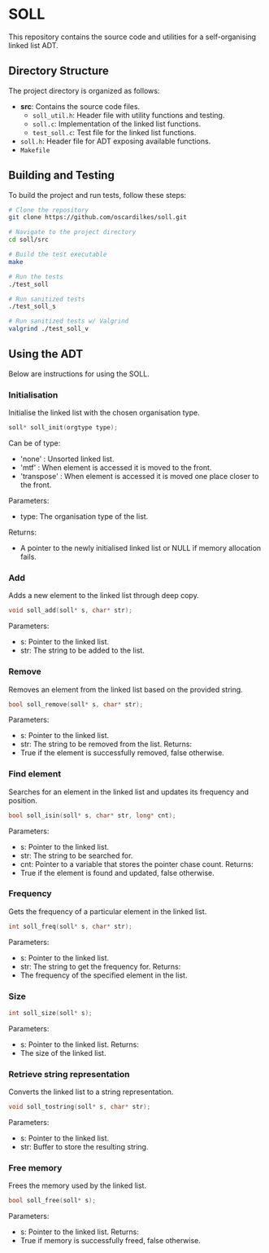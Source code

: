 # SOLL

This repository contains the source code and utilities for a self-organising linked list ADT.
                                           
## Directory Structure

The project directory is organized as follows:

- **src**: Contains the source code files.
  - `soll_util.h`: Header file with utility functions and testing.
  - `soll.c`: Implementation of the linked list functions.
  - `test_soll.c`: Test file for the linked list functions.
- `soll.h`: Header file for ADT exposing available functions.
- `Makefile`

## Building and Testing

To build the project and run tests, follow these steps:

```bash
# Clone the repository
git clone https://github.com/oscardilkes/soll.git

# Navigate to the project directory
cd soll/src

# Build the test executable
make

# Run the tests
./test_soll

# Run sanitized tests
./test_soll_s

# Run sanitized tests w/ Valgrind
valgrind ./test_soll_v
```

## Using the ADT
Below are instructions for using the SOLL.
### Initialisation
Initialise the linked list with the chosen organisation type.  
```c
soll* soll_init(orgtype type);
```
Can be of type:  
- 'none'      : Unsorted linked list.  
- 'mtf'       : When element is accessed it is moved to the front.  
- 'transpose' : When element is accessed it is moved one place closer to the front.

Parameters:  
- type: The organisation type of the list.
  
Returns:  
- A pointer to the newly initialised linked list or NULL if memory allocation fails.

### Add
Adds a new element to the linked list through deep copy.
```c
void soll_add(soll* s, char* str);
```
Parameters:
- s: Pointer to the linked list.
- str: The string to be added to the list.
  
### Remove
Removes an element from the linked list based on the provided string.
```c
bool soll_remove(soll* s, char* str);
```
Parameters:
- s: Pointer to the linked list.
- str: The string to be removed from the list.
Returns:
- True if the element is successfully removed, false otherwise.

### Find element
Searches for an element in the linked list and updates its frequency and position.
```c
bool soll_isin(soll* s, char* str, long* cnt);
```
Parameters:
- s: Pointer to the linked list.
- str: The string to be searched for.
- cnt: Pointer to a variable that stores the pointer chase count.
Returns:
- True if the element is found and updated, false otherwise.

### Frequency
Gets the frequency of a particular element in the linked list.
```c
int soll_freq(soll* s, char* str);
```
Parameters:
- s: Pointer to the linked list.
- str: The string to get the frequency for.
Returns:
- The frequency of the specified element in the list.

### Size
```c
int soll_size(soll* s);
```
Parameters:
- s: Pointer to the linked list.
Returns:
- The size of the linked list.

### Retrieve string representation
Converts the linked list to a string representation.
```c
void soll_tostring(soll* s, char* str);
```
Parameters:
- s: Pointer to the linked list.
- str: Buffer to store the resulting string.

### Free memory
Frees the memory used by the linked list.
```c
bool soll_free(soll* s);
```
Parameters:
- s: Pointer to the linked list.
Returns:
- True if memory is successfully freed, false otherwise.
  
